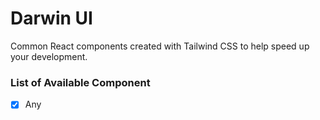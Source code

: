 # Darwin UI
Common React components created with Tailwind CSS to help speed up your development.

### List of Available Component
- [x] Any
